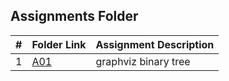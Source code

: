 ##  Assignments Folder

|   #   | Folder Link | Assignment Description |
| :---: | ----------- | ---------------------- |
|    1  |     [A01](https://github.com/jorcsan/4883-SoftwareTools-Santos/tree/main/Assignments/A01)        |    graphviz binary tree                    |

